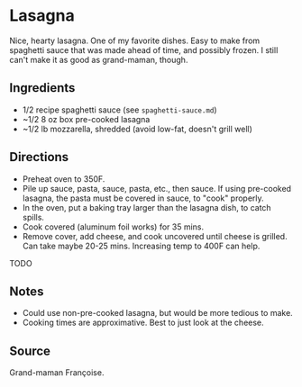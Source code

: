 # Lasagna

Nice, hearty lasagna. One of my favorite dishes.
Easy to make from spaghetti sauce that was made ahead of time, and
possibly frozen.
I still can't make it as good as grand-maman, though.

## Ingredients

* 1/2 recipe spaghetti sauce (see `spaghetti-sauce.md`)
* ~1/2 8 oz box pre-cooked lasagna
* ~1/2 lb mozzarella, shredded (avoid low-fat, doesn't grill well)

## Directions

* Preheat oven to 350F.
* Pile up sauce, pasta, sauce, pasta, etc., then sauce.
  If using pre-cooked lasagna, the pasta must be covered in sauce, to
  "cook" properly.
* In the oven, put a baking tray larger than the lasagna dish, to catch
  spills.
* Cook covered (aluminum foil works) for 35 mins.
* Remove cover, add cheese, and cook uncovered until cheese is grilled.
  Can take maybe 20-25 mins. Increasing temp to 400F can help.

TODO

## Notes

* Could use non-pre-cooked lasagna, but would be more tedious to make.
* Cooking times are approximative. Best to just look at the cheese.

## Source

Grand-maman Françoise.
